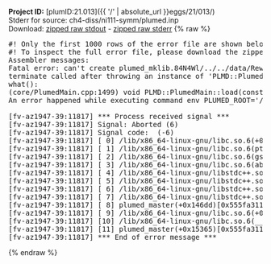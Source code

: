 **Project ID:** [plumID:21.013]({{ '/' | absolute_url }}eggs/21/013/)  
Stderr for source:  ch4-diss/ni111-symm/plumed.inp   
Download: [zipped raw stdout](plumed.inp.plumed_master.stdout.txt.zip) - [zipped raw stderr](plumed.inp.plumed_master.stderr.txt.zip) 
{% raw %}
<pre>
#! Only the first 1000 rows of the error file are shown below
#! To inspect the full error file, please download the zipped raw stderr file above
Assembler messages:
Fatal error: can't create plumed_mklib.84N4Wl/../../data/ReweightGeomFES.o: No such file or directory
terminate called after throwing an instance of 'PLMD::Plumed::ExceptionError'
what():
(core/PlumedMain.cpp:1499) void PLMD::PlumedMain::load(const std::string&)
An error happened while executing command env PLUMED_ROOT='/home/runner/opt/lib/plumed_master' PLUMED_VERSION='2.11.0-dev' PLUMED_HTMLDIR='/home/runner/opt/share/doc/plumed_master' PLUMED_INCLUDEDIR='/home/runner/opt/include' PLUMED_PROGRAM_NAME='plumed_master' PLUMED_IS_INSTALLED='yes' "/home/runner/opt/lib/plumed_master"/scripts/mklib.sh -n -o ./../../data/ReweightGeomFES.2.11.0-dev.so ../../data/ReweightGeomFES.cpp

[fv-az1947-39:11817] *** Process received signal ***
[fv-az1947-39:11817] Signal: Aborted (6)
[fv-az1947-39:11817] Signal code:  (-6)
[fv-az1947-39:11817] [ 0] /lib/x86_64-linux-gnu/libc.so.6(+0x45330)[0x7f505b245330]
[fv-az1947-39:11817] [ 1] /lib/x86_64-linux-gnu/libc.so.6(pthread_kill+0x11c)[0x7f505b29eb2c]
[fv-az1947-39:11817] [ 2] /lib/x86_64-linux-gnu/libc.so.6(gsignal+0x1e)[0x7f505b24527e]
[fv-az1947-39:11817] [ 3] /lib/x86_64-linux-gnu/libc.so.6(abort+0xdf)[0x7f505b2288ff]
[fv-az1947-39:11817] [ 4] /lib/x86_64-linux-gnu/libstdc++.so.6(+0xa5ff5)[0x7f505b6a5ff5]
[fv-az1947-39:11817] [ 5] /lib/x86_64-linux-gnu/libstdc++.so.6(+0xbb0da)[0x7f505b6bb0da]
[fv-az1947-39:11817] [ 6] /lib/x86_64-linux-gnu/libstdc++.so.6(_ZSt10unexpectedv+0x0)[0x7f505b6a5a55]
[fv-az1947-39:11817] [ 7] /lib/x86_64-linux-gnu/libstdc++.so.6(+0xa5a6f)[0x7f505b6a5a6f]
[fv-az1947-39:11817] [ 8] plumed_master(+0x146dd)[0x555fa31196dd]
[fv-az1947-39:11817] [ 9] /lib/x86_64-linux-gnu/libc.so.6(+0x2a1ca)[0x7f505b22a1ca]
[fv-az1947-39:11817] [10] /lib/x86_64-linux-gnu/libc.so.6(__libc_start_main+0x8b)[0x7f505b22a28b]
[fv-az1947-39:11817] [11] plumed_master(+0x15365)[0x555fa311a365]
[fv-az1947-39:11817] *** End of error message ***
</pre>
{% endraw %}
